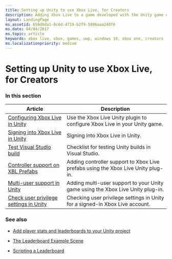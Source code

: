 ```yaml
---
title: Setting up Unity to use Xbox Live, for Creators
description: Adding Xbox Live to a game developed with the Unity game engine.
layout: LandingPage
ms.assetid: 656d0da1-0c6d-4719-b2f9-5896aaa240f6
ms.date: 04/04/2017
ms.topic: article
keywords: xbox live, xbox, games, uwp, windows 10, xbox one, creators
ms.localizationpriority: medium
---
```


# Setting up Unity to use Xbox Live, for Creators


### In this section

| Article | Description |
|---------|-------------|
| [Configuring Xbox Live in Unity](configure-xbox-live-in-unity.md) | Use the Xbox Live Unity plugin to configure Xbox Live in your Unity game. |
| [Signing into Xbox Live in Unity](unity-signin-nav.md) | Signing into Xbox Live in Unity. |
| [Test Visual Studio build](test-visual-studio-build.md) | Checklist for testing Unity builds in Visual Studio. |
| [Controller support on XBL Prefabs](add-controller-support-to-xbox-live-prefabs.md) | Adding controller support to Xbox Live prefabs using the Xbox Live Unity plug-in. |
| [Multi-user support in Unity](add-multi-user-support.md) | Adding multi-user support to your Unity game using the Xbox Live Unity plug-in. |
| [Check user privilege settings in Unity](check-user-privileges-in-unity.md) | Checking user privilege settings in Unity for a signed-in Xbox Live account. |


### See also

* [Add player stats and leaderboards to your Unity project](add-stats-and-leaderboards-in-unity.md)

* [The Leaderboard Example Scene](setup-leaderboard-example-scene.md)

* [Scripting a Leaderboard](unity-leaderboard-from-scratch.md)
